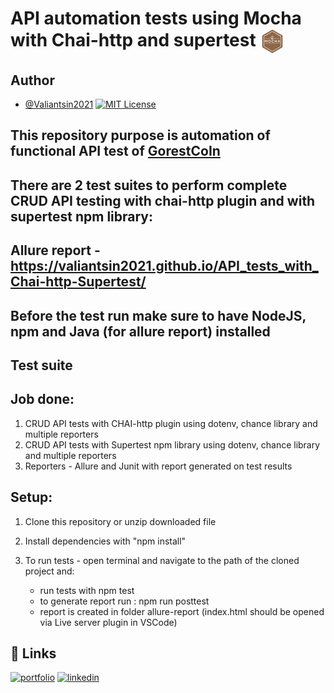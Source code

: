 # API automation tests using Mocha with Chai-http and supertest <a href="https://mochajs.org/" target="blank"><img align="center" src="data:image/svg+xml,%3Csvg%20xmlns%3D%22http%3A%2F%2Fwww.w3.org%2F2000%2Fsvg%22%20viewBox%3D%220%200%20192%20191.99999%22%20width%3D%22192%22%20height%3D%22192%22%3E%3Cpath%20d%3D%22M169.47386%20143.90113l-68.70282%2039.69498c-2.958045%201.71756-6.584028%201.71756-9.542066%200L22.52614%20143.90113c-2.958038-1.71757-4.77103-4.86645-4.77103-8.20617V56.305021c0-3.435142%201.812992-6.488601%204.77103-8.206172L91.228974%208.403878c2.958038-1.717571%206.584021-1.717571%209.542056%200l68.70282%2039.694971c2.95804%201.717571%204.77104%204.866451%204.77104%208.206172v79.389939c-.0954%203.33972-1.90842%206.4886-4.77104%208.20617z%22%20clip-rule%3D%22evenodd%22%20fill%3D%22%238d6748%22%20fill-rule%3D%22evenodd%22%2F%3E%3Cpath%20d%3D%22M95.904583%2022.049024c.954207%200%201.812992.286262%202.671781.763365l59.351606%2034.255996c1.62216.954206%202.67177%202.767198%202.67177%204.67561v68.511985c0%201.90842-1.04962%203.72141-2.67177%204.67562l-59.351606%2034.25599c-.858789.47711-1.717574.76336-2.671781.76336-.954206%200-1.908412-.28625-2.671777-.76336L33.881192%20134.9316c-1.62215-.95421-2.671778-2.7672-2.671778-4.67562V61.743995c0-1.908412%201.049628-3.721404%202.671778-4.67561l59.351614-34.255996c.858785-.477103%201.812992-.763365%202.671777-.763365m0-2.862618c-1.431309%200-2.862618.381683-4.103085%201.145048L32.449883%2054.58745c-2.576357%201.431309-4.103086%204.198506-4.103086%207.061124v68.511996c0%202.95803%201.526729%205.62981%204.103086%207.06112l59.351615%2034.25599c1.240467.76337%202.671776%201.14506%204.103085%201.14506%201.431309%200%202.862617-.38169%204.103097-1.14506l59.35159-34.25599c2.57636-1.43131%204.10309-4.1985%204.10309-7.06112V61.648574c0-2.958038-1.52673-5.629815-4.10309-7.061124l-59.35159-34.255996c-1.24048-.763365-2.671788-1.145048-4.103097-1.145048z%22%20fill%3D%22%23fff%22%2F%3E%3Cpath%20d%3D%22M104.3493%2061.648574c0-.477103-.381682-.954206-.954206-.954206H85.456021c-.477103%200-.954206.381682-.954206.954206%200%203.2443.477103%2014.40851%205.248133%2019.847485.190841.190841.381683.286262.667944.286262h8.01533c.286263%200%20.477104-.09542.667945-.286262%204.77103-5.343554%205.248133-16.507764%205.248133-19.847485zm-7.061124%2017.36655H91.65836c-.286262%200-.477103-.095421-.667944-.286263-3.2443-3.816824-3.625983-11.450472-3.721403-14.122249%200-.477103.381682-.954206.954206-.954206h12.595519c.477103%200%20.954206.381683.954206.954206%200%202.671777-.477103%2010.210005-3.721403%2014.12225-.286262.19084-.477103.286261-.763365.286261zM96.23855%2058.785956s3.43514-2.003833%201.335888-5.629816c-1.240468-1.908412-1.812992-3.530562-1.335889-4.198506-1.240468%201.52673-3.339721%203.14888-1.049627%206.584021.763365.858786%201.145048%202.671777%201.049627%203.2443zM92.421725%2059.072217s2.290094-1.335888.858785-3.816824c-.858785-1.240467-1.240467-2.385515-.858785-2.767197-.858785%201.049627-2.194674%202.099253-.667944%204.484768.477103.477103.667944%201.717571.667944%202.099253z%22%20fill%3D%22%23fff%22%2F%3E%3Cpath%20d%3D%22M100.246214%2070.141007c-.381682%202.576357-1.145047%205.534395-2.767197%207.442807-.190841.190841-.381682.286262-.572524.286262h-4.77103c-.190841%200-.477103-.09542-.572523-.286262-1.145048-1.431309-1.908412-3.33972-2.385515-5.343553%200%200%205.534394.763364%208.683274-.381683%202.290095-.858785%202.385515-1.71757%202.385515-1.71757z%22%20fill%3D%22%23fff%22%2F%3E%3Cg%20fill%3D%22%23fff%22%3E%3Cpath%20d%3D%22M37.554879%2085.599145h3.530562l5.820657%208.969536%205.820657-8.969536h3.530562v19.08412h-3.339721V91.03812l-6.011498%208.969537h-.09542L40.8946%2091.13354v13.645146h-3.339721V85.599145zM73.528446%20104.969527c-1.43131%200-2.767198-.286262-4.007665-.763365-1.240468-.477103-2.290095-1.240468-3.14888-2.099253-.858786-.858785-1.52673-1.908412-2.003833-3.14888-.477103-1.145047-.763365-2.480936-.763365-3.816824v-.09542c0-1.335889.286262-2.576357.763365-3.816825.477103-1.145047%201.145047-2.194674%202.099253-3.14888.858786-.858785%201.908412-1.62215%203.14888-2.099253%201.240468-.572523%202.576356-.763365%204.007665-.763365%201.43131%200%202.767198.286262%204.007666.763365%201.240468.477103%202.290094%201.240468%203.14888%202.099253.858785.858786%201.52673%201.908412%202.003832%203.14888.477103%201.145048.763365%202.480936.763365%203.816824v.095421c0%201.335888-.286262%202.576356-.763365%203.816824-.477103%201.145047-1.145047%202.194674-2.099253%203.14888-.858785.858785-1.908412%201.62215-3.14888%202.099253-1.240468.572524-2.576356.763365-4.007665.763365zm0-3.05346c.954206%200%201.812991-.19084%202.576356-.572523.763365-.381682%201.43131-.858785%202.003833-1.431309.572523-.572524.954206-1.335888%201.335888-2.099253.286262-.858786.477103-1.717571.477103-2.576356v-.095421c0-.954206-.190841-1.812991-.477103-2.671777-.286262-.858785-.763365-1.52673-1.335888-2.194674-.572524-.572523-1.240468-1.049626-2.003833-1.431309-.763365-.381682-1.62215-.572523-2.576356-.572523-.954206%200-1.812992.19084-2.576356.572523-.763365.381683-1.43131.858786-2.003833%201.43131-.572524.572523-.954206%201.335888-1.335888%202.099253-.286262.858785-.477104%201.71757-.477104%202.576356v.09542c0%20.954206.190842%201.812992.477104%202.671777.286261.858786.763364%201.52673%201.335888%202.194674.572524.572524%201.240468%201.049627%202.003833%201.43131.763364.381682%201.71757.572523%202.576356.572523zM99.67369%20104.969527c-1.431308%200-2.671776-.286262-3.816823-.763365-1.145048-.477103-2.194674-1.240468-3.05346-2.099253-.858785-.858785-1.52673-1.908412-2.003832-3.14888-.477103-1.240468-.763365-2.480936-.763365-3.816824v-.09542c0-1.335889.286262-2.671777.763365-3.816825.477103-1.145047%201.145047-2.194674%202.003832-3.14888.858786-.858785%201.908412-1.62215%203.14888-2.099253%201.240468-.477103%202.480936-.763365%204.007666-.763365.858785%200%201.62215.095421%202.385515.190842.763364.19084%201.335888.381682%202.003832.572523.572524.286262%201.145047.572524%201.62215.954206.477104.381683.954207.763365%201.43131%201.240468l-2.194674%202.480936c-.763365-.667945-1.52673-1.240468-2.385515-1.717571-.858786-.477103-1.812992-.667944-2.958039-.667944-.954206%200-1.71757.19084-2.480936.572523-.763364.381683-1.431309.858786-2.003832%201.43131-.572524.572523-.954206%201.335888-1.335889%202.099253-.286262.858785-.477103%201.71757-.477103%202.576356v.09542c0%20.954206.190841%201.812992.477103%202.671777.286262.858786.763365%201.52673%201.335889%202.194674.572523.572524%201.240468%201.145047%202.003832%201.43131.763365.28626%201.62215.572523%202.480936.572523%201.145047%200%202.194674-.190841%202.958039-.667944.763364-.477103%201.62215-1.049627%202.480935-1.812992l2.194674%202.194674c-.477103.572524-.954206.954206-1.52673%201.431309-.572523.477103-1.145047.763365-1.71757%201.049627-.572524.286261-1.335889.572523-2.003833.667944-.858785.190841-1.71757.190841-2.576356.190841zM114.177622%2085.599145h3.339721v7.91991h9.160378v-7.91991h3.339721v19.08412h-3.33972v-8.01533h-9.160379v8.01533h-3.33972v-19.08412zM144.807636%2085.503724h3.053459l8.397013%2019.179541h-3.530563l-1.908412-4.580189h-8.969536l-2.003833%204.58019h-3.435141l8.397013-19.179542zm4.77103%2011.641314l-3.2443-7.633649-3.244301%207.633649h6.4886z%22%2F%3E%3C%2Fg%3E%3Cpath%20fill%3D%22%23fff%22%20d%3D%22M35.169365%20110.69476h121.66127v1.049627H35.169365zM156.83062%2074.816618h-51.71797c0%20.381682-.0954.667943-.0954%201.049626h51.81338v-1.049626zM35.169364%2074.816618v1.049626h48.759928c0-.381683-.09542-.667944-.09542-1.049626H35.169365z%22%2F%3E%3C%2Fsvg%3E" alt="Mocha" height="40" width="40" /></a>

## Author

- [@Valiantsin2021](https://www.github.com/Valiantsin2021) [![MIT License](https://img.shields.io/badge/License-MIT-green.svg)](https://choosealicense.com/licenses/mit/)

## This repository purpose is automation of functional API test of [GorestCoIn](https://gorest.co.in)

## There are 2 test suites to perform complete CRUD API testing with chai-http plugin and with supertest npm library:

## Allure report - https://valiantsin2021.github.io/API_tests_with_Chai-http-Supertest/

## Before the test run make sure to have NodeJS, npm and Java (for allure report) installed

## Test suite

## Job done:

1.  CRUD API tests with CHAI-http plugin using dotenv, chance library and multiple reporters
2.  CRUD API tests with Supertest npm library using dotenv, chance library and multiple reporters
3.  Reporters - Allure and Junit with report generated on test results


## Setup:

1. Clone this repository or unzip downloaded file
2. Install dependencies with "npm install"
3. To run tests - open terminal and navigate to the path of the cloned project and:

   - run tests with npm test
   - to generate report run : npm run posttest
   - report is created in folder allure-report (index.html should be opened via Live server plugin in VSCode)

## 🔗 Links

[![portfolio](https://img.shields.io/badge/my_portfolio-000?style=for-the-badge&logo=ko-fi&logoColor=white)](https://valiantsin2021.github.io/Portfolio/)
[![linkedin](https://img.shields.io/badge/linkedin-0A66C2?style=for-the-badge&logo=linkedin&logoColor=white)](https://www.linkedin.com/in/valiantsin-lutchanka/)
